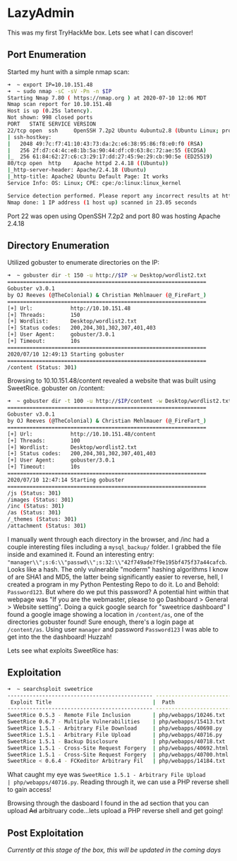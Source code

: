 # LazyAdmin

This was my first TryHackMe box. Lets see what I can discover!

## Port Enumeration

Started my hunt with a simple nmap scan:

```bash
➜  ~ export IP=10.10.151.48
➜  ~ sudo nmap -sC -sV -Pn -n $IP
Starting Nmap 7.80 ( https://nmap.org ) at 2020-07-10 12:06 MDT
Nmap scan report for 10.10.151.48
Host is up (0.25s latency).
Not shown: 998 closed ports
PORT   STATE SERVICE VERSION
22/tcp open  ssh     OpenSSH 7.2p2 Ubuntu 4ubuntu2.8 (Ubuntu Linux; protocol 2.0)
| ssh-hostkey: 
|   2048 49:7c:f7:41:10:43:73:da:2c:e6:38:95:86:f8:e0:f0 (RSA)
|   256 2f:d7:c4:4c:e8:1b:5a:90:44:df:c0:63:8c:72:ae:55 (ECDSA)
|_  256 61:84:62:27:c6:c3:29:17:dd:27:45:9e:29:cb:90:5e (ED25519)
80/tcp open  http    Apache httpd 2.4.18 ((Ubuntu))
|_http-server-header: Apache/2.4.18 (Ubuntu)
|_http-title: Apache2 Ubuntu Default Page: It works
Service Info: OS: Linux; CPE: cpe:/o:linux:linux_kernel

Service detection performed. Please report any incorrect results at https://nmap.org/submit/ .
Nmap done: 1 IP address (1 host up) scanned in 23.05 seconds
```

Port 22 was open using OpenSSH 7.2p2 and port 80 was hosting Apache 2.4.18

## Directory Enumeration

Utilized gobuster to enumerate directories on the IP:

```bash
➜  ~ gobuster dir -t 150 -u http://$IP -w Desktop/wordlist2.txt
===============================================================
Gobuster v3.0.1
by OJ Reeves (@TheColonial) & Christian Mehlmauer (@_FireFart_)
===============================================================
[+] Url:            http://10.10.151.48
[+] Threads:        150
[+] Wordlist:       Desktop/wordlist2.txt
[+] Status codes:   200,204,301,302,307,401,403
[+] User Agent:     gobuster/3.0.1
[+] Timeout:        10s
===============================================================
2020/07/10 12:49:13 Starting gobuster
===============================================================
/content (Status: 301)
```

Browsing to 10.10.151.48/content revealed a website that was built using SweetRice. 
gobuster on /content:
```bash
➜  ~ gobuster dir -t 100 -u http://$IP/content -w Desktop/wordlist2.txt 
===============================================================
Gobuster v3.0.1
by OJ Reeves (@TheColonial) & Christian Mehlmauer (@_FireFart_)
===============================================================
[+] Url:            http://10.10.151.48/content
[+] Threads:        100
[+] Wordlist:       Desktop/wordlist2.txt
[+] Status codes:   200,204,301,302,307,401,403
[+] User Agent:     gobuster/3.0.1
[+] Timeout:        10s
===============================================================
2020/07/10 12:47:14 Starting gobuster
===============================================================
/js (Status: 301)
/images (Status: 301)
/inc (Status: 301)
/as (Status: 301)
/_themes (Status: 301)
/attachment (Status: 301)
```

I manually went through each directory in the browser, and /inc had a couple interesting files including a ```mysql_backup/``` folder. I grabbed the file inside and examined it. Found an interesting entry: ```"manager\\";s:6:\\"passwd\\";s:32:\\"42f749ade7f9e195bf475f37a44cafcb```. Looks like a hash. The only vulnerable "moderm" hashing algorithms I know of are SHA1 and MD5, the latter being significantly easier to reverse, hell, I created a program in my Python Pentesting Repo to do it. Lo and Behold: ```Password123```. But where do we put this password? A potential hint within that webpage was "If you are the webmaster, please to go Dashboard > General > Website setting". Doing a quick google search for "sweetrice dashboard" I found a google image showing a location in ```/content/as```, one of the directories gobuster found!  Sure enough, there's a login page at ```/content/as```. Using user ```manager``` and password ```Password123``` I was able to get into the the dashboard! Huzzah!

Lets see what exploits SweetRice has:

## Exploitation

```bash
➜  ~ searchsploit sweetrice
---------------------------------------------- ---------------------------------
 Exploit Title                                |  Path
---------------------------------------------- ---------------------------------
SweetRice 0.5.3 - Remote File Inclusion       | php/webapps/10246.txt
SweetRice 0.6.7 - Multiple Vulnerabilities    | php/webapps/15413.txt
SweetRice 1.5.1 - Arbitrary File Download     | php/webapps/40698.py
SweetRice 1.5.1 - Arbitrary File Upload       | php/webapps/40716.py
SweetRice 1.5.1 - Backup Disclosure           | php/webapps/40718.txt
SweetRice 1.5.1 - Cross-Site Request Forgery  | php/webapps/40692.html
SweetRice 1.5.1 - Cross-Site Request Forgery  | php/webapps/40700.html
SweetRice < 0.6.4 - FCKeditor Arbitrary Fil   | php/webapps/14184.txt
```

What caught my eye was ```SweetRice 1.5.1 - Arbitrary File Upload       | php/webapps/40716.py```. Reading through it, we can use a PHP reverse shell to gain access!

Browsing through the dasboard I found in the ad section that you can upload ~~Ad~~ arbitruary code...lets upload a PHP reverse shell and get going!

## Post Exploitation

*Currently at this stage of the box, this will be updated in the coming days*